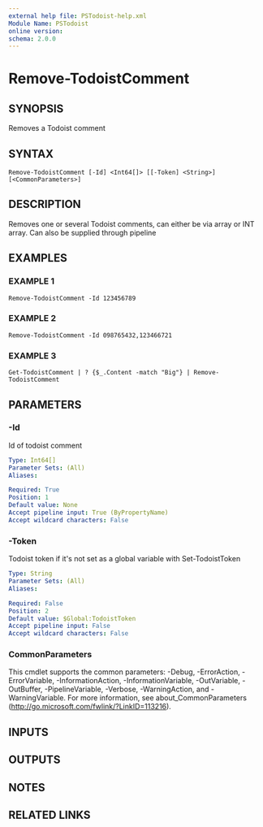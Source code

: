 ```yaml
---
external help file: PSTodoist-help.xml
Module Name: PSTodoist
online version:
schema: 2.0.0
---
```


# Remove-TodoistComment

## SYNOPSIS
Removes a Todoist comment

## SYNTAX

```
Remove-TodoistComment [-Id] <Int64[]> [[-Token] <String>] [<CommonParameters>]
```

## DESCRIPTION
Removes one or several Todoist comments, can either be via array or INT array.
Can also be supplied through pipeline

## EXAMPLES

### EXAMPLE 1
```
Remove-TodoistComment -Id 123456789
```

### EXAMPLE 2
```
Remove-TodoistComment -Id 098765432,123466721
```

### EXAMPLE 3
```
Get-TodoistComment | ? {$_.Content -match "Big"} | Remove-TodoistComment
```

## PARAMETERS

### -Id
Id of todoist comment

```yaml
Type: Int64[]
Parameter Sets: (All)
Aliases:

Required: True
Position: 1
Default value: None
Accept pipeline input: True (ByPropertyName)
Accept wildcard characters: False
```

### -Token
Todoist token if it's not set as a global variable with Set-TodoistToken

```yaml
Type: String
Parameter Sets: (All)
Aliases:

Required: False
Position: 2
Default value: $Global:TodoistToken
Accept pipeline input: False
Accept wildcard characters: False
```

### CommonParameters
This cmdlet supports the common parameters: -Debug, -ErrorAction, -ErrorVariable, -InformationAction, -InformationVariable, -OutVariable, -OutBuffer, -PipelineVariable, -Verbose, -WarningAction, and -WarningVariable.
For more information, see about_CommonParameters (http://go.microsoft.com/fwlink/?LinkID=113216).

## INPUTS

## OUTPUTS

## NOTES

## RELATED LINKS
